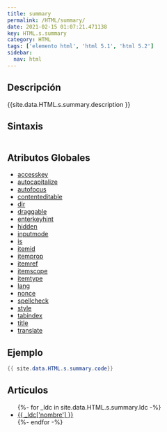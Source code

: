 ```yaml
---
title: summary
permalink: /HTML/summary/
date: 2021-02-15 01:07:21.471138
key: HTML.s.summary
category: HTML
tags: ['elemento html', 'html 5.1', 'html 5.2']
sidebar: 
  nav: html
---
```


## Descripción
{{site.data.HTML.s.summary.description }}

## Sintaxis
~~~html
~~~

## Atributos Globales
* [accesskey](/HTML/accesskey/)
* [autocapitalize](/HTML/autocapitalize/)
* [autofocus](/HTML/autofocus/)
* [contenteditable](/HTML/contenteditable/)
* [dir](/HTML/dir/)
* [draggable](/HTML/draggable/)
* [enterkeyhint](/HTML/enterkeyhint/)
* [hidden](/HTML/hidden/)
* [inputmode](/HTML/inputmode/)
* [is](/HTML/is/)
* [itemid](/HTML/itemid/)
* [itemprop](/HTML/itemprop/)
* [itemref](/HTML/itemref/)
* [itemscope](/HTML/itemscope/)
* [itemtype](/HTML/itemtype/)
* [lang](/HTML/lang/)
* [nonce](/HTML/nonce/)
* [spellcheck](/HTML/spellcheck/)
* [style](/HTML/style/)
* [tabindex](/HTML/tabindex/)
* [title](/HTML/title/)
* [translate](/HTML/translate/)

## Ejemplo
~~~java
{{ site.data.HTML.s.summary.code}}
~~~

## Artículos
<ul>
{%- for _ldc in site.data.HTML.s.summary.ldc -%}
   <li>
       <a href="{{_ldc['url'] }}">{{ _ldc['nombre'] }}</a>
   </li>
{%- endfor -%}
</ul>
